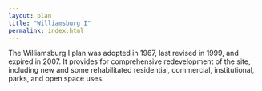 ```yaml
---
layout: plan
title: "Williamsburg I"
permalink: index.html
---
```


The Williamsburg I plan was adopted in 1967, last revised in 1999, and expired in 2007. It provides for comprehensive redevelopment of the site, including new and some rehabilitated residential, commercial, institutional, parks, and open space uses. 